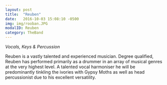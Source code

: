 ```yaml
---
layout: post
title:  "Reuben"
date:   2016-10-03 15:08:10 -0500
img: img/rooban.JPG
modalID: Reuben
category: TheBand
---
```

*Vocals, Keys & Percussion*

Reuben is a vastly talented and experienced musician. Degree qualified, Reuben has performed primarily as a drummer in an array of musical genres at the very highest level. A talented vocal harmoniser he will be predominantly tinkling the ivories with Gypsy Moths as well as head percussionist due to his excellent versatility.
